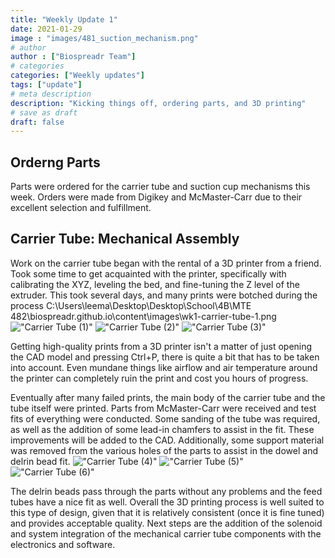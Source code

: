 ```yaml
---
title: "Weekly Update 1"
date: 2021-01-29
image : "images/481_suction_mechanism.png"
# author
author : ["Biospreadr Team"]
# categories
categories: ["Weekly updates"]
tags: ["update"]
# meta description
description: "Kicking things off, ordering parts, and 3D printing"
# save as draft
draft: false
---
```


## Orderng Parts

Parts were ordered for the carrier tube and suction cup mechanisms this week.
Orders were made from Digikey and McMaster-Carr due to their excellent selection and fulfillment.

## Carrier Tube: Mechanical Assembly

Work on the carrier tube began with the rental of a 3D printer from a friend.
Took some time to get acquainted with the printer, specifically with calibrating the XYZ, leveling the bed, and fine-tuning the Z level of the extruder.
This took several days, and many prints were botched during the process
 C:\Users\leema\Desktop\Desktop\School\4B\MTE 482\biospreadr.github.io\content\images\wk1-carrier-tube-1.png
!["Carrier Tube (1)"](../images/wk1-carrier-tube-busted1.JPG)
!["Carrier Tube (2)"](../images/wk1-carrier-tube-busted2.JPG)
!["Carrier Tube (3)"](../images/wk1-carrier-tube-busted3.JPG)
 
Getting high-quality prints from a 3D printer isn't a matter of just opening the CAD model and pressing Ctrl+P, there is quite a bit that has to be taken into account.
Even mundane things like airflow and air temperature around the printer can completely ruin the print and cost you hours of progress.
 
Eventually after many failed prints, the main body of the carrier tube and the tube itself were printed.
Parts from McMaster-Carr were received and test fits of everything were conducted.
Some sanding of the tube was required, as well as the addition of some lead-in chamfers to assist in the fit.
These improvements will be added to the CAD.
Additionally, some support material was removed from the various holes of the parts to assist in the dowel and delrin bead fit.
!["Carrier Tube (4)"](../images/wk1-carrier-tube-1.png)
!["Carrier Tube (5)"](../images/wk1-carrier-tube-2.JPG)
!["Carrier Tube (6)"](../images/wk1-carrier-tube-3.JPG)
 
The delrin beads pass through the parts without any problems and the feed tubes have a nice fit as well.
Overall the 3D printing process is well suited to this type of design, given that it is relatively consistent (once it is fine tuned) and provides acceptable quality.
Next steps are the addition of the solenoid and system integration of the mechanical carrier tube components with the electronics and software.
